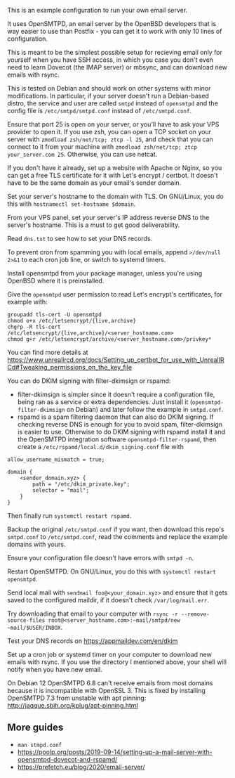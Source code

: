 This is an example configuration to run your own email server.

It uses OpenSMTPD, an email server by the OpenBSD developers that is way easier to use than Postfix - you can get it to work with only 10 lines of configuration.

This is meant to be the simplest possible setup for recieving email only for yourself when you have SSH access, in which you case you don't even need to learn Dovecot (the IMAP server) or mbsync, and can download new emails with rsync.

This is tested on Debian and should work on other systems with minor modifications. In particular, if your server doesn't run a Debian-based distro, the service and user are called `smtpd` instead of `opensmtpd` and the config file is `/etc/smtpd/smtpd.conf` instead of `/etc/smtpd.conf`.

Ensure that port 25 is open on your server, or you'll have to ask your VPS provider to open it. If you use zsh, you can open a TCP socket on your server with `zmodload zsh/net/tcp; ztcp -l 25`, and check that you can connect to it from your machine with `zmodload zsh/net/tcp; ztcp your_server.com 25`. Otherwise, you can use netcat.

If you don't have it already, set up a website with Apache or Nginx, so you can get a free TLS certificate for it with Let's encrypt / certbot. It doesn't have to be the same domain as your email's sender domain.

Set your server's hostname to the domain with TLS. On GNU/Linux, you do this with `hostnamectl set-hostname $domain`.

From your VPS panel, set your server's IP address reverse DNS to the server's hostname. This is a must to get good deliverability.

Read `dns.txt` to see how to set your DNS records.

To prevent cron from spamming you with local emails, append `>/dev/null 2>&1` to each cron job line, or switch to systemd timers.

Install opensmtpd from your package manager, unless you're using OpenBSD where it is preinstalled.

Give the `opensmtpd` user permission to read Let's encrypt's certificates, for example with:

```
groupadd tls-cert -U opensmtpd
chmod o+x /etc/letsencrypt/{live,archive}
chgrp -R tls-cert /etc/letsencrypt/{live,archive}/<server_hostname.com>
chmod g+r /etc/letsencrypt/archive/<server_hostname.com>/privkey*
```

You can find more details at https://www.unrealircd.org/docs/Setting_up_certbot_for_use_with_UnrealIRCd#Tweaking_permissions_on_the_key_file

You can do DKIM signing with filter-dkimsign or rspamd:

- filter-dkimsign is simpler since it doesn't require a configuration file, being ran as a service or extra dependencies. Just install it (`opensmtpd-filter-dkimsign` on Debian) and later follow the example in `smtpd.conf`.
- rspamd is a spam filtering daemon that can also do DKIM signing. If checking reverse DNS is enough for you to avoid spam, filter-dkimsign is easier to use. Otherwise to do DKIM signing with rspamd install it and the OpenSMTPD integration software `opensmtpd-filter-rspamd`, then create a `/etc/rspamd/local.d/dkim_signing.conf` file with
```
allow_username_mismatch = true;

domain {
    <sender_domain.xyz> {
        path = "/etc/dkim_private.key";
        selector = "mail";
    }
}
```
Then finally run `systemctl restart rspamd`.

Backup the original `/etc/smtpd.conf` if you want, then download this repo's `smtpd.conf` to `/etc/smtpd.conf`, read the comments and replace the example domains with yours.

Ensure your configuration file doesn't have errors with `smtpd -n`.

Restart OpenSMTPD. On GNU/Linux, you do this with `systemctl restart opensmtpd`.

Send local mail with `sendmail foo@<your_domain.xyz>` and ensure that it gets saved to the configured maildir, if it doesn't check `/var/log/mail.err`.

Try downloading that email to your computer with `rsync -r --remove-source-files root@<server_hostname.com>:~mail/smtpd/new ~mail/$USER/INBOX`.

Test your DNS records on https://appmaildev.com/en/dkim

Set up a cron job or systemd timer on your computer to download new emails with rsync. If you use the directory I mentioned above, your shell will notify when you have new email.

On Debian 12 OpenSMTPD 6.8 can't receive emails from most domains because it is incompatible with OpenSSL 3. This is fixed by installing OpenSMTPD 7.3 from unstable with apt pinning: http://jaqque.sbih.org/kplug/apt-pinning.html

## More guides

- `man stmpd.conf`
- https://poolp.org/posts/2019-09-14/setting-up-a-mail-server-with-opensmtpd-dovecot-and-rspamd/
- https://prefetch.eu/blog/2020/email-server/
